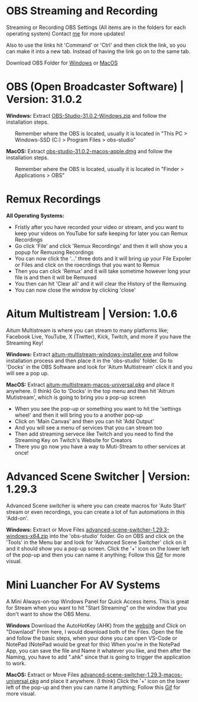 # OBS Streaming and Recording
Streaming or Recording OBS Settings (All items are in the folders for each operating system) Contact [me](mailto:sides.sites.0v@icloud.com) for more updates!

Also to use the links hit 'Command' or 'Ctrl' and then click the link, so you can make it into a new tab. Instead of having the link go on to the same tab.

Download OBS Folder for [Windows](https://drive.google.com/drive/folders/1UB566Vtsc4jv2u_gNqpVzgElCuROCenx?usp=sharing) or [MacOS](https://drive.google.com/drive/folders/1vik0vXYRVFARx4LgyF0bxy-NwEAdCwz1?usp=sharing)


# OBS (Open Broadcaster Software) | Version: 31.0.2
**Windows:**
Extract [OBS-Studio-31.0.2-Windows.zip](https://drive.google.com/file/d/1ublmtXxd_GRIUD2J_-V8m7hchlvWw5Qy/view?usp=drive_link) and follow the installation steps.

<ul>Remember where the OBS is located, usually it is located in "This PC > Windows-SSD (C:) > Program Files > obs-studio"</ul>

**MacOS:**
Extract [obs-studio-31.0.2-macos-apple.dmg](https://drive.google.com/file/d/10ZtgribqPjoyF6SJHNzb78-5uCmWDSP3/view?usp=drive_link) and follow the installation steps.

<ul>Remember where the OBS is located, usually it is located in "Finder > Applications > OBS"</ul>


# Remux Recordings
**All Operating Systems:**
<ul>
    <li>Fristly after you have recorded your video or stream, and you want to keep your videos on YouTube for safe keeping for later you can Remux Recordings</li>
    <li>Go click 'File' and click 'Remux Recordings' and then it will show you a popup for Remuxing Recordings</li>
    <li>You can now click the '...' three dots and it will bring up your File Expoler or Files and click on the roecrdings that you want to Remux</li>
    <li>Then you can click 'Remux' and it will take sometime however long your file is and then it will be Remuxed</li>
    <li>You then can hit 'Clear all' and it will clear the History of the Remuxing</li>
    <li>You can now close the window by clicking 'close'</li>
</ul>

# Aitum Multistream | Version: 1.0.6
Aitum Multistream is where you can stream to many platforms like; Facebook Live, YouTube, X (Tiwtter), Kick, Twitch, and more if you have the Streaming Key!

**Windows:**
Extract [aitum-multistream-windows-installer.exe](https://drive.google.com/file/d/1vV4sBu5hvMpbfOqBS8_Qc9eWYCM98SiT/view?usp=share_link) and follow installation process and then place it in the 'obs-studio' folder.
Go to 'Docks' in the OBS Software and look for 'Aitum Multistream' click it and you will see a pop up.

**MacOS:**
Extract [aitum-multistream-macos-universal.pkg](https://drive.google.com/file/d/1FesD0hur_xBCQ4FYjbPRLWsVpnCvPrhp/view?usp=share_link) and place it anywhere. (I think)
Go to 'Docks' in the top menu and then hit 'Aitrum Mutistream', which is going to bring you a pop-up screen

<ul>
    <li>When you see the pop-up or something you want to hit the 'settings wheel' and then it will bring you to a another pop-up</li>
    <li>Click on 'Main Canvas' and then you can hit 'Add Output'</li>
    <li>And you will see a menu of services that you can stream too</li>
    <li>Then add streaming servece like Twitch and you need to find the Streaming Key on Twitch's Website for Creators</li>
    <li>There you go now you have a way to Muti-Stream to other services at once!</li>
</ul>

# Advanced Scene Switcher | Version: 1.29.3
Advanced Scene switcher is where you can create macros for 'Auto Start' stream or even recordings, you can create a lot of fun automations in this 'Add-on'.

**Windows:**
Extract or Move Files [advanced-scene-switcher-1.29.3-windows-x64.zip](https://drive.google.com/file/d/16Vr6vnHxWTnDdd2M374t-bdyMp4oZ4gd/view?usp=sharing) into the 'obs-studio' folder.
Go on OBS and click on the 'Tools' in the Menu bar and look for 'Advanced Scene Switcher' click on it and it should show you a pop-up screen.
Click the '+' icon on the lower left of the pop-up and then you can name it anything;
Follow this [Gif](https://drive.google.com/file/d/1g2uDf8eLBMSxD0qOdDn-hdTxms4-mVw_/view?usp=sharing) for more visual.

# Mini Luancher For AV Systems
A Mini Always-on-top Windows Panel for Quick Access items. This is great for Stream when you want to hit "Start Streaming" on the window that you don't want to show the OBS Menu.

**Windows**
Download the AutoHotKey (AHK) from the [website](https://www.autohotkey.com/) and Click on "Downlaod" From here, I would download both of the Files.
Open the file and follow the basic steps, when your done you can open VS-Code or NotePad (NotePad would be great for this)
When you're in the NotePad App, you can save the file and Name it whatever you like, and then after the Naming, you have to add ".ahk" since that is going to trigger the application to work.

**MacOS:**
Extract or Move Files [advanced-scene-switcher-1.29.3-macos-universal.pkg](https://drive.google.com/file/d/1VbjCBmJZLBTaX_uvNRlrAsm9uFNOPU27/view?usp=sharing) and place it anywhere. (I think)
Click the '+' icon on the lower left of the pop-up and then you can name it anything;
Follow this [Gif](https://drive.google.com/file/d/1g2uDf8eLBMSxD0qOdDn-hdTxms4-mVw_/view?usp=sharing) for more visual.

